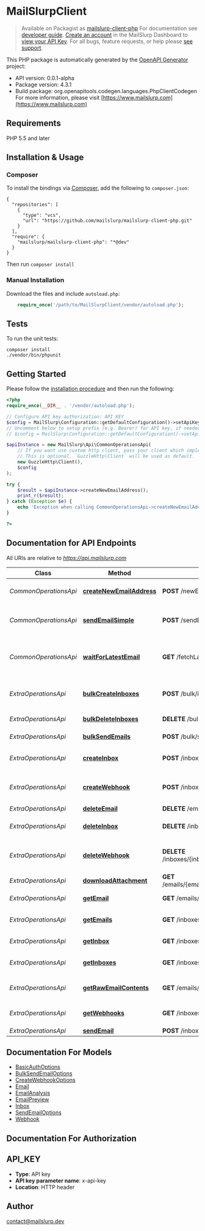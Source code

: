 # MailSlurpClient

>Available on Packagist as [mailslurp-client-php](https://packagist.org/packages/mailslurp/mailslurp-client-php)
For documentation see [developer guide](https://www.mailslurp.com/developers). [Create an account](https://app.mailslurp.com) in the MailSlurp Dashboard to [view your API Key](https://app). For all bugs, feature requests, or help please [see support](https://www.mailslurp.com/support/).

This PHP package is automatically generated by the [OpenAPI Generator](https://openapi-generator.tech) project:

- API version: 0.0.1-alpha
- Package version: 4.3.1
- Build package: org.openapitools.codegen.languages.PhpClientCodegen
For more information, please visit [https://www.mailslurp.com](https://www.mailslurp.com)

## Requirements

PHP 5.5 and later

## Installation & Usage
### Composer

To install the bindings via [Composer](http://getcomposer.org/), add the following to `composer.json`:

```
{
  "repositories": [
    {
      "type": "vcs",
      "url": "https://github.com/mailslurp/mailslurp-client-php.git"
    }
  ],
  "require": {
    "mailslurp/mailslurp-client-php": "*@dev"
  }
}
```

Then run `composer install`

### Manual Installation

Download the files and include `autoload.php`:

```php
    require_once('/path/to/MailSlurpClient/vendor/autoload.php');
```

## Tests

To run the unit tests:

```
composer install
./vendor/bin/phpunit
```

## Getting Started

Please follow the [installation procedure](#installation--usage) and then run the following:

```php
<?php
require_once(__DIR__ . '/vendor/autoload.php');

// Configure API key authorization: API_KEY
$config = MailSlurp\Configuration::getDefaultConfiguration()->setApiKey('x-api-key', 'YOUR_API_KEY');
// Uncomment below to setup prefix (e.g. Bearer) for API key, if needed
// $config = MailSlurp\Configuration::getDefaultConfiguration()->setApiKeyPrefix('x-api-key', 'Bearer');

$apiInstance = new MailSlurp\Api\CommonOperationsApi(
    // If you want use custom http client, pass your client which implements `GuzzleHttp\ClientInterface`.
    // This is optional, `GuzzleHttp\Client` will be used as default.
    new GuzzleHttp\Client(),
    $config
);

try {
    $result = $apiInstance->createNewEmailAddress();
    print_r($result);
} catch (Exception $e) {
    echo 'Exception when calling CommonOperationsApi->createNewEmailAddress: ', $e->getMessage(), PHP_EOL;
}

?>
```

## Documentation for API Endpoints

All URIs are relative to *https://api.mailslurp.com*

Class | Method | HTTP request | Description
------------ | ------------- | ------------- | -------------
*CommonOperationsApi* | [**createNewEmailAddress**](docs/Api/CommonOperationsApi.md#createnewemailaddress) | **POST** /newEmailAddress | Create new email address
*CommonOperationsApi* | [**sendEmailSimple**](docs/Api/CommonOperationsApi.md#sendemailsimple) | **POST** /sendEmail | Send an email from a random email address
*CommonOperationsApi* | [**waitForLatestEmail**](docs/Api/CommonOperationsApi.md#waitforlatestemail) | **GET** /fetchLatestEmail | Fetch inbox&#39;s latest email or if empty wait for email to arrive
*ExtraOperationsApi* | [**bulkCreateInboxes**](docs/Api/ExtraOperationsApi.md#bulkcreateinboxes) | **POST** /bulk/inboxes | Bulk create Inboxes (email addresses)
*ExtraOperationsApi* | [**bulkDeleteInboxes**](docs/Api/ExtraOperationsApi.md#bulkdeleteinboxes) | **DELETE** /bulk/inboxes | Bulk Delete Inboxes
*ExtraOperationsApi* | [**bulkSendEmails**](docs/Api/ExtraOperationsApi.md#bulksendemails) | **POST** /bulk/send | Bulk Send Emails
*ExtraOperationsApi* | [**createInbox**](docs/Api/ExtraOperationsApi.md#createinbox) | **POST** /inboxes | Create an Inbox (email address)
*ExtraOperationsApi* | [**createWebhook**](docs/Api/ExtraOperationsApi.md#createwebhook) | **POST** /inboxes/{inboxId}/webhooks | Attach a WebHook URL to an inbox
*ExtraOperationsApi* | [**deleteEmail**](docs/Api/ExtraOperationsApi.md#deleteemail) | **DELETE** /emails/{emailId} | Delete Email
*ExtraOperationsApi* | [**deleteInbox**](docs/Api/ExtraOperationsApi.md#deleteinbox) | **DELETE** /inboxes/{inboxId} | Delete Inbox / Email Address
*ExtraOperationsApi* | [**deleteWebhook**](docs/Api/ExtraOperationsApi.md#deletewebhook) | **DELETE** /inboxes/{inboxId}/webhooks/{webhookId} | Delete and disable a WebHook for an Inbox
*ExtraOperationsApi* | [**downloadAttachment**](docs/Api/ExtraOperationsApi.md#downloadattachment) | **GET** /emails/{emailId}/attachments/{attachmentId} | Get email attachment
*ExtraOperationsApi* | [**getEmail**](docs/Api/ExtraOperationsApi.md#getemail) | **GET** /emails/{emailId} | Get Email Content
*ExtraOperationsApi* | [**getEmails**](docs/Api/ExtraOperationsApi.md#getemails) | **GET** /inboxes/{inboxId}/emails | List Emails in an Inbox / EmailAddress
*ExtraOperationsApi* | [**getInbox**](docs/Api/ExtraOperationsApi.md#getinbox) | **GET** /inboxes/{inboxId} | Get Inbox / EmailAddress
*ExtraOperationsApi* | [**getInboxes**](docs/Api/ExtraOperationsApi.md#getinboxes) | **GET** /inboxes | List Inboxes / Email Addresses
*ExtraOperationsApi* | [**getRawEmailContents**](docs/Api/ExtraOperationsApi.md#getrawemailcontents) | **GET** /emails/{emailId}/raw | Get Raw Email Content
*ExtraOperationsApi* | [**getWebhooks**](docs/Api/ExtraOperationsApi.md#getwebhooks) | **GET** /inboxes/{inboxId}/webhooks | Get all WebHooks for an Inbox
*ExtraOperationsApi* | [**sendEmail**](docs/Api/ExtraOperationsApi.md#sendemail) | **POST** /inboxes/{inboxId} | Send Email


## Documentation For Models

 - [BasicAuthOptions](docs/Model/BasicAuthOptions.md)
 - [BulkSendEmailOptions](docs/Model/BulkSendEmailOptions.md)
 - [CreateWebhookOptions](docs/Model/CreateWebhookOptions.md)
 - [Email](docs/Model/Email.md)
 - [EmailAnalysis](docs/Model/EmailAnalysis.md)
 - [EmailPreview](docs/Model/EmailPreview.md)
 - [Inbox](docs/Model/Inbox.md)
 - [SendEmailOptions](docs/Model/SendEmailOptions.md)
 - [Webhook](docs/Model/Webhook.md)


## Documentation For Authorization


## API_KEY

- **Type**: API key
- **API key parameter name**: x-api-key
- **Location**: HTTP header


## Author

contact@mailslurp.dev


